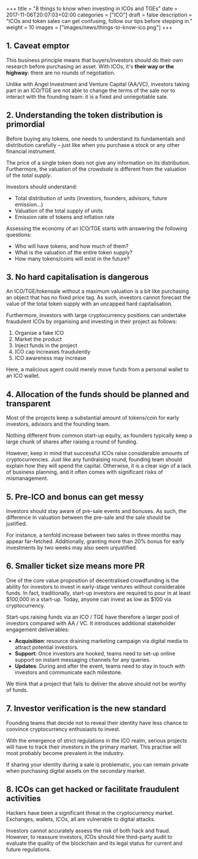 +++
title = "8 things to know when investing in ICOs and TGEs"
date = 2017-11-06T20:07:03+02:00
categories = ["ICO"]
draft = false
description = "ICOs and token sales can get confusing, follow our tips before stepping in."
weight = 10
images = ["images/news/things-to-know-ico.png"]
+++

## 1. Caveat emptor

This business principle means that buyers/investors should do their own research before purchasing an asset.
With ICOs, it's **their way or the highway**: there are no rounds of negotiation.

Unlike with Angel Investment and Venture Capital (AA/VC), investors taking part in an ICO/TGE are not able to change the terms of the sale nor to interact with the founding team: it is a fixed and unnegotiable sale.

## 2. Understanding the token distribution is primordial

Before buying any tokens, one needs to understand its fundamentals and distribution carefully – just like when you purchase a stock or any other financial instrument.

The price of a single token does not give any information on its distribution.
Furthermore, the valuation of the _crowdsale_ is different from the valuation of the _total supply_.

Investors should understand:

* Total distribution of units (investors, founders, advisors, future emission...)
* Valuation of the total supply of units
* Emission rate of tokens and inflation rate

Assessing the economy of an ICO/TGE starts with answering the following questions:

* Who will have tokens, and how much of them?
* What is the valuation of the entire token supply?
* How many tokens/coins will exist in the future?

## 3. No hard capitalisation is dangerous

An ICO/TGE/tokensale without a maximum valuation is a bit like purchasing an object that has no fixed price tag.
As such, investors cannot forecast the value of the total token supply with an uncapped hard capitalisation.

Furthermore, investors with large cryptocurrency positions can undertake fraudulent ICOs by organising and investing in their project as follows:

1. Organise a fake ICO
2. Market the product
3. Inject funds in the project
4. ICO cap increases fraudulently
5. ICO awareness may increase

Here, a malicious agent could merely move funds from a personal wallet to an ICO wallet.

## 4. Allocation of the funds should be planned and transparent

Most of the projects keep a substantial amount of tokens/coin for early investors, advisors and the founding team.

Nothing different from common start-up equity, as founders typically keep a large chunk of shares after raising a round of funding.

However, keep in mind that successful ICOs raise considerable amounts of cryptocurrencies. Just like any fundraising round, founding team should explain how they will spend the capital.
Otherwise, it is a clear sign of a lack of business planning, and it often comes with significant risks of mismanagement.

## 5. Pre-ICO and bonus can get messy

Investors should stay aware of pre-sale events and bonuses.
As such, the difference in valuation between the pre-sale and the sale should be justified.

For instance, a tenfold increase between two sales in three months may appear far-fetched.
Additionally, granting more than 20% bonus for early investments by two weeks may also seem unjustified.

## 6. Smaller ticket size means more PR

One of the core value proposition of decentralised crowdfunding is the ability for investors to invest in early-stage ventures without considerable funds.
In fact, traditionally, start-up investors are required to pour in at least $100,000 in a start-up.
Today, anyone can invest as low as $100 via cryptocurrency.

Start-ups raising funds via an ICO / TGE have therefore a larger pool of investors compared with AA / VC.
It introduces additional stakeholder engagement deliverables:

* **Acquisition**: resource draining marketing campaign via digital media to attract potential investors.
* **Support**: Once investors are hooked, teams need to set-up online support on instant messaging channels for any queries.
* **Updates**: During and after the event, teams need to stay in touch with investors and communicate each milestone.

We think that a project that fails to deliver the above should not be worthy of funds.

## 7. Investor verification is the new standard

Founding teams that decide not to reveal their identity have less chance to convince cryptocurrency enthusiasts to invest.

With the emergence of strict regulations in the ICO realm, serious projects will have to track their investors in the primary market. This practise will most probably become prevalent in the industry.

If sharing your identity during a sale is problematic, you can remain private when purchasing digital assets on the secondary market.


## 8. ICOs can get hacked or facilitate fraudulent activities

Hackers have been a significant threat in the cryptocurrency market. Exchanges, wallets, ICOs, all are vulnerable to digital attacks.

Investors cannot accurately assess the risk of both hack and fraud. However, to reassure investors, ICOs should hire third-party audit to evaluate the quality of the blockchain and its legal status for current and future regulations.

